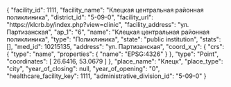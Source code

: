 {
    "facility_id": 1111,
    "facility_name": "Клецкая центральная районная поликлиника",
    "district_id": "5-09-0",
    "facility_url": "https:\/\/klcrb.by\/index.php?view=clinic",
    "facility_address": "ул. Партизанская",
    "ap_1": "6",
    "name": "Клецкая центральная районная поликлиника",
    "type": "Поликлиника",
    "state": "public institution",
    "stats": [],
    "med_id": 10215135,
    "address": "ул. Партизанская",
    "coord_x_y": {
        "crs": {
            "type": "name",
            "properties": {
                "name": "EPSG:4326"
            }
        },
        "type": "Point",
        "coordinates": [
            26.6416,
            53.0679
        ]
    },
    "place_name": "Клецк",
    "place_type": "city",
    "year_of_closing": null,
    "year_of_opening": "0",
    "healthcare_facility_key": 1111,
    "administrative_division_id": "5-09-0"
}
